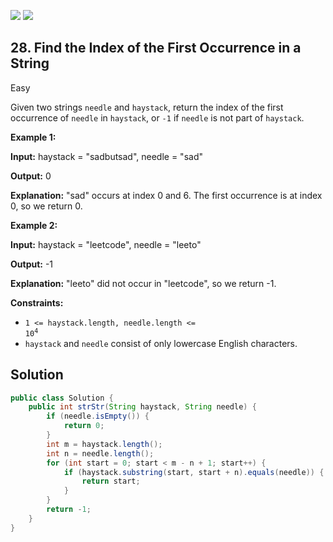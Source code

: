 [![](https://img.shields.io/github/stars/javadev/LeetCode-in-Java?label=Stars&style=flat-square)](https://github.com/javadev/LeetCode-in-Java)
[![](https://img.shields.io/github/forks/javadev/LeetCode-in-Java?label=Fork%20me%20on%20GitHub%20&style=flat-square)](https://github.com/javadev/LeetCode-in-Java/fork)

## 28\. Find the Index of the First Occurrence in a String

Easy

Given two strings `needle` and `haystack`, return the index of the first occurrence of `needle` in `haystack`, or `-1` if `needle` is not part of `haystack`.

**Example 1:**

**Input:** haystack = "sadbutsad", needle = "sad"

**Output:** 0

**Explanation:** "sad" occurs at index 0 and 6. The first occurrence is at index 0, so we return 0. 

**Example 2:**

**Input:** haystack = "leetcode", needle = "leeto"

**Output:** -1

**Explanation:** "leeto" did not occur in "leetcode", so we return -1. 

**Constraints:**

*   <code>1 <= haystack.length, needle.length <= 10<sup>4</sup></code>
*   `haystack` and `needle` consist of only lowercase English characters.

## Solution

```java
public class Solution {
    public int strStr(String haystack, String needle) {
        if (needle.isEmpty()) {
            return 0;
        }
        int m = haystack.length();
        int n = needle.length();
        for (int start = 0; start < m - n + 1; start++) {
            if (haystack.substring(start, start + n).equals(needle)) {
                return start;
            }
        }
        return -1;
    }
}
```